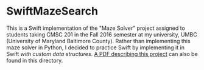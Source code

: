 # SwiftMazeSearch
This is a Swift implementation of the "Maze Solver" project assigned to students taking CMSC 201 in the Fall 2016 semester at my university, UMBC (University of Maryland Baltimore County). Rather than implementing this maze solver in Python, I decided to practice Swift by implementing it in Swift _with custom data structures_. [A PDF describing this project](https://github.com/ahuber1/iOS-Portfolio/blob/master/Section_1_thru_3/SwiftMazeSearch/CMSC%20201%20-%20Project%202%20-%20Maze%20Solver.pdf) can also be found in this directory.
